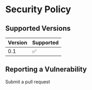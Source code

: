 # Security Policy

## Supported Versions

| Version | Supported          |
| ------- | ------------------ |
| 0.1     | :white_check_mark: |


## Reporting a Vulnerability

Submit a pull request
